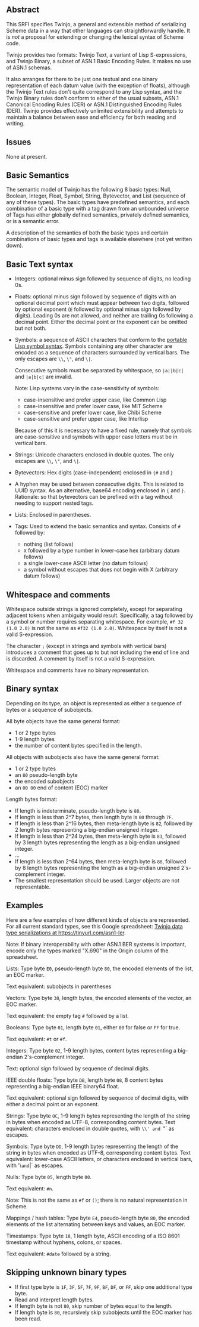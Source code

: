 ## Abstract

This SRFI specifies Twinjo, a general and extensible method of
serializing Scheme data in a way that other languages
can straightforwardly handle.  It is *not* a proposal for extending
or changing the lexical syntax of Scheme code.

Twinjo provides two formats:
Twinjo Text, a variant of Lisp S-expressions, and
Twinjo Binary, a subset of ASN.1 Basic Encoding Rules.
It makes no use of ASN.1 schemas.

It also arranges for there to be just one textual and one binary representation
of each datum value (with the exception of floats), although
the Twinjo Text rules don't quite correspond to any Lisp syntax,
and the Twinjo Binary rules don't conform to either of the usual subsets,
ASN.1 Canonical Encoding Rules (CER)
or ASN.1 Distinguished Encoding Rules (DER).
Twinjo provides effectively unlimited extensibility
and attempts to maintain a balance between ease and efficiency
for both reading and writing.

## Issues

None at present.

## Basic Semantics

The semantic model of Twinjo has the following 8 basic types:
Null, Boolean, Integer, Float, Symbol, String, Bytevector, and
List (sequence of any of these types).
The basic types have predefined semantics,
and each combination of a basic type with a tag drawn from
an unbounded universe of Tags has either globally defined semantics,
privately defined semantics, or is a semantic error.

A description of the semantics of both the basic types
and certain combinations of basic types and tags is available elsewhere
(not yet written down).

## Basic Text syntax

  * Integers: optional minus sign followed by sequence of digits, no leading 0s.
  
  * Floats: optional minus sign followed by sequence of digits
    with an optional decimal point which must appear between two digits,
    followed by optional exponent (`E` followed by optional minus sign followed by digits).
    Leading 0s are not allowed, and neither are trailing 0s following a decimal point.
    Either the decimal point or the exponent can be omitted but not both.
    
  * Symbols: a sequence of ASCII characters that conform to the
    [portable Lisp symbol syntax](https://github.com/s-expressions/pose/blob/master/symbol.text).
    Symbols containing any other character are
    encoded as a sequence of characters surrounded by vertical bars.
    The only escapes are `\\`, `\"`, and `\|`.
    
    Consecutive symbols must be separated by whitespace,
    so  `|a||b|c|`  and `|a|b|c|` are invalid.
    
    Note: Lisp systems vary in the case-sensitivity of symbols:
    * case-insensitive and prefer upper case, like Common Lisp
    * case-insensitive and prefer lower case, like MIT Scheme
    * case-sensitive and prefer lower case, like Chibi Scheme
    * case-sensitive and prefer upper case, like Interlisp
    
    Because of this it is necessary to have a fixed rule, namely
    that symbols are case-sensitive and symbols with upper case
    letters must be in vertical bars.

  * Strings:  Unicode characters enclosed in double quotes.
    The only escapes are `\\`, `\"`, and `\|`.

  * Bytevectors:  Hex digits (case-independent) enclosed in `{#` and `}`
  * A hyphen may be used between consecutive digits.  This is related to UUID syntax.
    As an alternative, base64 encoding enclosed in `{` and `}`.
    Rationale: so that bytevectors can be prefixed with a tag without needing
    to support nested tags.

  * Lists: Enclosed in parentheses.

  * Tags: Used to extend the basic semantics and syntax.
    Consists of `#` followed by:
      * nothing (list follows)
      * `X` followed by a type number in lower-case hex (arbitrary datum follows)
      * a single lower-case ASCII letter (no datum follows)
      * a symbol without escapes that does not begin with X (arbitrary datum follows)
     
## Whitespace and comments

Whitespace outside strings is ignored completely,
except for separating
adjacent tokens when ambiguity would result.
Specifically, a tag followed by a symbol or number
requires separating whitespace.
For example, `#f 32 (1.0 2.0)` is not the same as
`#f32 (1.0 2.0)`.
Whitespace by itself is not a valid S-expression.
  
The character `;` (except in strings and symbols with vertical bars)
introduces a comment
that goes up to but not including the end of line and is discarded.
A comment by itself is not a valid S-expression.

Whitespace and comments have no binary representation.

## Binary syntax

Depending on its type, an object is represented as either a sequence
of bytes or a sequence of subobjects.

All byte objects have the same general format:

  * 1 or 2 type bytes
  * 1-9 length bytes
  * the number of content bytes specified in the length.

All objects with subobjects also have the same general format:

  * 1 or 2 type bytes
  * an `80` pseudo-length byte
  * the encoded subobjects
  * an `00 00` end of content (EOC) marker

Length bytes format:

  * If length is indeterminate, pseudo-length byte is `80`.
  * If length is less than 2^7 bytes, then length byte is `00` through `7F`.
  * If length is less than 2^16 bytes, then meta-length byte is `82`, followed by 2 length bytes
    representing a big-endian unsigned integer.
   * If length is less than 2^24 bytes, then meta-length byte is `83`, followed by 3 length bytes
    representing the length as a big-endian unsigned integer.
  * ...
  * If length is less than 2^64 bytes, then meta-length byte is `88`, followed by 8 length bytes
    representing the length as a big-endian unsigned 2's-complement integer.
  * The smallest representation should be used.  Larger objects are not representable.
  
## Examples

Here are a few examples of how different kinds of objects are represented.
For all current standard types, see this Google spreadsheet:
[Twinjo data type serializations at <https://tinyurl.com/asn1-ler>](https://tinyurl.com/asn1-ler).

Note:  If binary interoperability with other ASN.1 BER systems is important, encode only
the types marked "X.690" in the Origin column of the spreadsheet.

Lists:  Type byte `E0`,
pseudo-length byte `80`,
the encoded elements of the list,
an EOC marker.

Text equivalent: subobjects in parentheses

Vectors:  Type byte `30`,
length bytes,
the encoded elements of the vector,
an EOC marker.

Text equivalent: the empty tag `#` followed by a list.

Booleans: Type byte `01`,
length byte `01`,
either `00` for false or `FF` for true.

Text equivalent: `#t` or `#f`.

Integers:  Type byte `02`,
1-9 length bytes,
content bytes representing a big-endian 2's-complement integer.

Text: optional sign followed by sequence of decimal digits.

IEEE double floats:  Type byte `DB`,
length byte `08`,
8 content bytes representing a big-endian IEEE binary64 float.

Text equivalent: optional sign followed by sequence of decimal digits,
with either a decimal point or an exponent.

Strings:  Type byte `OC`,
1-9 length bytes representing the length of the string in bytes
when encoded as UTF-8,
corresponding content bytes.
Text equivalent: characters enclosed in double quotes, with `\\' and `\"` as escapes.

Symbols:  Type byte `DD`,
1-9 length bytes representing the length of the string in bytes
when encoded as UTF-8,
corresponding content bytes.
Text equivalent: lower-case ASCII letters, or characters enclosed in vertical bars,
with '\\` and `\|` as escapes.

Nulls:  Type byte `05`,
length byte `00`.

Text equivalent: `#n`.

Note: This is not the same as `#f` or `()`;
there is no natural representation in Scheme.


Mappings / hash tables:  Type byte `E4`,
pseudo-length byte `80`,
the encoded elements of the list
alternating between keys and values,
an EOC marker.

Timestamps: Type byte `18`,
1 length byte,
ASCII encoding of a ISO 8601 timestamp
without hyphens, colons, or spaces.

Text equivalent: `#date` followed by a string.

## Skipping unknown binary types

  * If first type byte is `1F`, `3F`, `5F`, `7F`, `9F`, `BF`, `DF`, or `FF`,
    skip one additional type byte.
  * Read and interpret length bytes.
  * If length byte is not `80`, skip number of bytes equal to the length.
  * If length byte is `80`, recursively skip subobjects until the EOC marker has been read.
  
